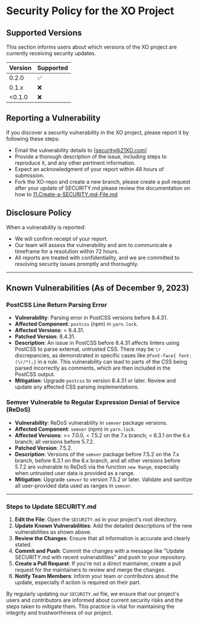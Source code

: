 # Security Policy for the XO Project

## Supported Versions

This section informs users about which versions of the XO project are currently receiving security updates.

| Version | Supported          |
| ------- | ------------------ |
|  0.2.0   | :white_check_mark: |
|  0.1.x   | :x:                |
| <0.1.0   | :x:                |

## Reporting a Vulnerability

If you discover a security vulnerability in the XO project, please report it by following these steps:

- Email the vulnerability details to [security@21XO.com]
- Provide a thorough description of the issue, including steps to reproduce it, and any other pertinent information.
- Expect an acknowledgment of your report within 48 hours of submission.
- Fork the XO-repo and create a new branch, please create a pull request after your update of SECURITY.md please review the documentation on how to [11.Create-a-SECURITY.md-File.md](11.Create-a-SECURITY.md-File.md)

## Disclosure Policy

When a vulnerability is reported:

- We will confirm receipt of your report.
- Our team will assess the vulnerability and aim to communicate a timeframe for a resolution within 72 hours.
- All reports are treated with confidentiality, and we are committed to resolving security issues promptly and thoroughly.

---

## Known Vulnerabilities (As of December 9, 2023)

### PostCSS Line Return Parsing Error

- **Vulnerability**: Parsing error in PostCSS versions before 8.4.31.
- **Affected Component**: `postcss` (npm) in `yarn.lock`.
- **Affected Versions**: < 8.4.31.
- **Patched Version**: 8.4.31.
- **Description**: An issue in PostCSS before 8.4.31 affects linters using PostCSS to parse external, untrusted CSS. There may be `\r` discrepancies, as demonstrated in specific cases like `@font-face{ font:(\r/*);}` in a rule. This vulnerability can lead to parts of the CSS being parsed incorrectly as comments, which are then included in the PostCSS output.
- **Mitigation**: Upgrade `postcss` to version 8.4.31 or later. Review and update any affected CSS parsing implementations.

### Semver Vulnerable to Regular Expression Denial of Service (ReDoS)

- **Vulnerability**: ReDoS vulnerability in `semver` package versions.
- **Affected Component**: `semver` (npm) in `yarn.lock`.
- **Affected Versions**: >= 7.0.0, < 7.5.2 on the 7.x branch; < 6.3.1 on the 6.x branch; all versions before 5.7.2.
- **Patched Version**: 7.5.2.
- **Description**: Versions of the `semver` package before 7.5.2 on the 7.x branch, before 6.3.1 on the 6.x branch, and all other versions before 5.7.2 are vulnerable to ReDoS via the function `new Range`, especially when untrusted user data is provided as a range.
- **Mitigation**: Upgrade `semver` to version 7.5.2 or later. Validate and sanitize all user-provided data used as ranges in `semver`.

---

### Steps to Update SECURITY.md

1. **Edit the File**: Open the `SECURITY.md` in your project's root directory.
2. **Update Known Vulnerabilities**: Add the detailed descriptions of the new vulnerabilities as shown above.
3. **Review the Changes**: Ensure that all information is accurate and clearly stated.
4. **Commit and Push**: Commit the changes with a message like "Update SECURITY.md with recent vulnerabilities" and push to your repository.
5. **Create a Pull Request**: If you're not a direct maintainer, create a pull request for the maintainers to review and merge the changes.
6. **Notify Team Members**: Inform your team or contributors about the update, especially if action is required on their part.

By regularly updating our `SECURITY.md` file, we ensure that our project's users and contributors are informed about current security risks and the steps taken to mitigate them. This practice is vital for maintaining the integrity and trustworthiness of our project.
